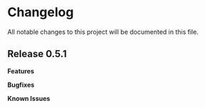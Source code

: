 # Changelog

All notable changes to this project will be documented in this file.

## Release 0.5.1

**Features**

**Bugfixes**

**Known Issues**

